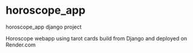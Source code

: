# horoscope_app
horoscope_app django project

Horoscope webapp using tarot cards build from Django and deployed on Render.com

